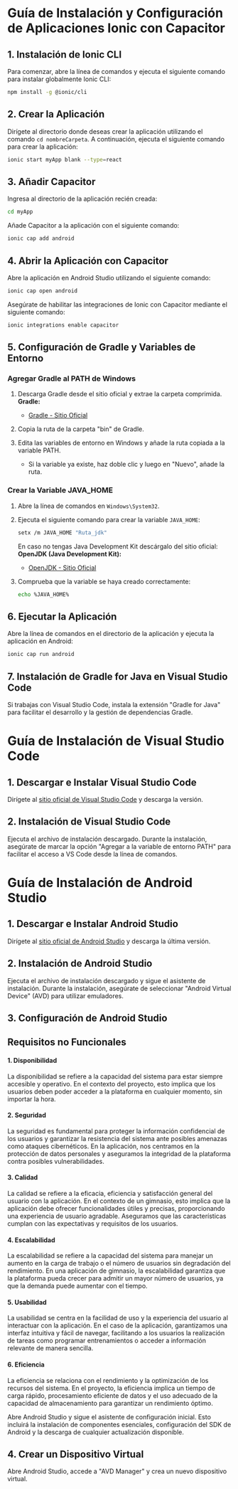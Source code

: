 # Guía de Instalación y Configuración de Aplicaciones Ionic con Capacitor

## 1. Instalación de Ionic CLI

Para comenzar, abre la línea de comandos y ejecuta el siguiente comando para instalar globalmente Ionic CLI:

```bash
npm install -g @ionic/cli
```

## 2. Crear la Aplicación

Dirígete al directorio donde deseas crear la aplicación utilizando el comando `cd nombreCarpeta`. A continuación, ejecuta el siguiente comando para crear la aplicación:

```bash
ionic start myApp blank --type=react
```

## 3. Añadir Capacitor

Ingresa al directorio de la aplicación recién creada:

```bash
cd myApp
```

Añade Capacitor a la aplicación con el siguiente comando:

```bash
ionic cap add android
```

## 4. Abrir la Aplicación con Capacitor

Abre la aplicación en Android Studio utilizando el siguiente comando:

```bash
ionic cap open android
```

Asegúrate de habilitar las integraciones de Ionic con Capacitor mediante el siguiente comando:

```bash
ionic integrations enable capacitor
```

## 5. Configuración de Gradle y Variables de Entorno

### Agregar Gradle al PATH de Windows

1. Descarga Gradle desde el sitio oficial y extrae la carpeta comprimida. 
**Gradle:**
   - [Gradle - Sitio Oficial](https://gradle.org/)

2. Copia la ruta de la carpeta "bin" de Gradle.

3. Edita las variables de entorno en Windows y añade la ruta copiada a la variable PATH.

   - Si la variable ya existe, haz doble clic y luego en "Nuevo", añade la ruta.

### Crear la Variable JAVA_HOME

1. Abre la línea de comandos en `Windows\System32`.

2. Ejecuta el siguiente comando para crear la variable `JAVA_HOME`:

   ```bash
   setx /m JAVA_HOME "Ruta_jdk"
   ```
   En caso no tengas Java Development Kit descárgalo del sitio oficial:
   **OpenJDK (Java Development Kit):**
   - [OpenJDK - Sitio Oficial](https://openjdk.java.net/)
   
3. Comprueba que la variable se haya creado correctamente:

   ```bash
   echo %JAVA_HOME%
   ```

## 6. Ejecutar la Aplicación

Abre la línea de comandos en el directorio de la aplicación y ejecuta la aplicación en Android:

```bash
ionic cap run android
```

## 7. Instalación de Gradle for Java en Visual Studio Code

Si trabajas con Visual Studio Code, instala la extensión "Gradle for Java" para facilitar el desarrollo y la gestión de dependencias Gradle.

# Guía de Instalación de Visual Studio Code

## 1. Descargar e Instalar Visual Studio Code

Dirígete al [sitio oficial de Visual Studio Code](https://code.visualstudio.com/) y descarga la versión.

## 2. Instalación de Visual Studio Code

Ejecuta el archivo de instalación descargado. Durante la instalación, asegúrate de marcar la opción "Agregar a la variable de entorno PATH" para facilitar el acceso a VS Code desde la línea de comandos.

# Guía de Instalación de Android Studio

## 1. Descargar e Instalar Android Studio

Dirígete al [sitio oficial de Android Studio](https://developer.android.com/studio) y descarga la última versión.

## 2. Instalación de Android Studio

Ejecuta el archivo de instalación descargado y sigue el asistente de instalación. Durante la instalación, asegúrate de seleccionar "Android Virtual Device" (AVD) para utilizar emuladores.

## 3. Configuración de Android Studio

## Requisitos no Funcionales

#### 1. Disponibilidad
La disponibilidad se refiere a la capacidad del sistema para estar siempre accesible y operativo. En el contexto del proyecto, esto implica que los usuarios deben poder acceder a la plataforma en cualquier momento, sin importar la hora.

#### 2. Seguridad
La seguridad es fundamental para proteger la información confidencial de los usuarios y garantizar la resistencia del sistema ante posibles amenazas como ataques cibernéticos. En la aplicación, nos centramos en la protección de datos personales y aseguramos la integridad de la plataforma contra posibles vulnerabilidades.

#### 3. Calidad
La calidad se refiere a la eficacia, eficiencia y satisfacción general del usuario con la aplicación. En el contexto de un gimnasio, esto implica que la aplicación debe ofrecer funcionalidades útiles y precisas, proporcionando una experiencia de usuario agradable. Aseguramos que las características cumplan con las expectativas y requisitos de los usuarios.

#### 4. Escalabilidad
La escalabilidad se refiere a la capacidad del sistema para manejar un aumento en la carga de trabajo o el número de usuarios sin degradación del rendimiento. En una aplicación de gimnasio, la escalabilidad garantiza que la plataforma pueda crecer para admitir un mayor número de usuarios, ya que la demanda puede aumentar con el tiempo.

#### 5. Usabilidad
La usabilidad se centra en la facilidad de uso y la experiencia del usuario al interactuar con la aplicación. En el caso de la aplicación, garantizamos una interfaz intuitiva y fácil de navegar, facilitando a los usuarios la realización de tareas como programar entrenamientos o acceder a información relevante de manera sencilla.

#### 6. Eficiencia
La eficiencia se relaciona con el rendimiento y la optimización de los recursos del sistema. En el proyecto, la eficiencia implica un tiempo de carga rápido, procesamiento eficiente de datos y el uso adecuado de la capacidad de almacenamiento para garantizar un rendimiento óptimo.

Abre Android Studio y sigue el asistente de configuración inicial. Esto incluirá la instalación de componentes esenciales, configuración del SDK de Android y la descarga de cualquier actualización disponible.

## 4. Crear un Dispositivo Virtual

Abre Android Studio, accede a "AVD Manager" y crea un nuevo dispositivo virtual.
